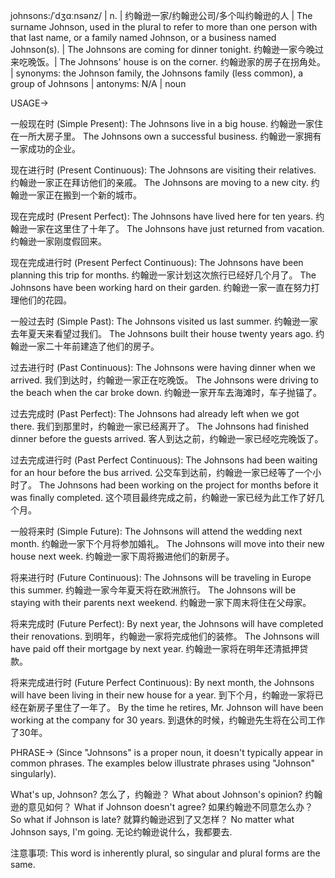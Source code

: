 johnsons:/ˈdʒɑːnsənz/ | n. | 约翰逊一家/约翰逊公司/多个叫约翰逊的人 |  The surname Johnson, used in the plural to refer to more than one person with that last name, or a family named Johnson, or a business named Johnson(s). | The Johnsons are coming for dinner tonight. 约翰逊一家今晚过来吃晚饭。| The Johnsons' house is on the corner. 约翰逊家的房子在拐角处。 | synonyms: the Johnson family, the Johnsons family (less common), a group of Johnsons | antonyms: N/A | noun


USAGE->

一般现在时 (Simple Present):
The Johnsons live in a big house.  约翰逊一家住在一所大房子里。
The Johnsons own a successful business.  约翰逊一家拥有一家成功的企业。

现在进行时 (Present Continuous):
The Johnsons are visiting their relatives. 约翰逊一家正在拜访他们的亲戚。
The Johnsons are moving to a new city. 约翰逊一家正在搬到一个新的城市。


现在完成时 (Present Perfect):
The Johnsons have lived here for ten years. 约翰逊一家在这里住了十年了。
The Johnsons have just returned from vacation. 约翰逊一家刚度假回来。


现在完成进行时 (Present Perfect Continuous):
The Johnsons have been planning this trip for months. 约翰逊一家计划这次旅行已经好几个月了。
The Johnsons have been working hard on their garden. 约翰逊一家一直在努力打理他们的花园。


一般过去时 (Simple Past):
The Johnsons visited us last summer. 约翰逊一家去年夏天来看望过我们。
The Johnsons built their house twenty years ago. 约翰逊一家二十年前建造了他们的房子。


过去进行时 (Past Continuous):
The Johnsons were having dinner when we arrived. 我们到达时，约翰逊一家正在吃晚饭。
The Johnsons were driving to the beach when the car broke down. 约翰逊一家开车去海滩时，车子抛锚了。


过去完成时 (Past Perfect):
The Johnsons had already left when we got there.  我们到那里时，约翰逊一家已经离开了。
The Johnsons had finished dinner before the guests arrived. 客人到达之前，约翰逊一家已经吃完晚饭了。


过去完成进行时 (Past Perfect Continuous):
The Johnsons had been waiting for an hour before the bus arrived. 公交车到达前，约翰逊一家已经等了一个小时了。
The Johnsons had been working on the project for months before it was finally completed.  这个项目最终完成之前，约翰逊一家已经为此工作了好几个月。


一般将来时 (Simple Future):
The Johnsons will attend the wedding next month. 约翰逊一家下个月将参加婚礼。
The Johnsons will move into their new house next week. 约翰逊一家下周将搬进他们的新房子。


将来进行时 (Future Continuous):
The Johnsons will be traveling in Europe this summer. 约翰逊一家今年夏天将在欧洲旅行。
The Johnsons will be staying with their parents next weekend. 约翰逊一家下周末将住在父母家。


将来完成时 (Future Perfect):
By next year, the Johnsons will have completed their renovations. 到明年，约翰逊一家将完成他们的装修。
The Johnsons will have paid off their mortgage by next year. 约翰逊一家将在明年还清抵押贷款。


将来完成进行时 (Future Perfect Continuous):
By next month, the Johnsons will have been living in their new house for a year.  到下个月，约翰逊一家将已经在新房子里住了一年了。
By the time he retires, Mr. Johnson will have been working at the company for 30 years.  到退休的时候，约翰逊先生将在公司工作了30年。



PHRASE->
(Since "Johnsons" is a proper noun, it doesn't typically appear in common phrases.  The examples below illustrate phrases using "Johnson" singularly).

What's up, Johnson?  怎么了，约翰逊？
What about Johnson's opinion? 约翰逊的意见如何？
What if Johnson doesn't agree? 如果约翰逊不同意怎么办？
So what if Johnson is late? 就算约翰逊迟到了又怎样？
No matter what Johnson says, I'm going. 无论约翰逊说什么，我都要去.

注意事项:
This word is inherently plural, so singular and plural forms are the same.
